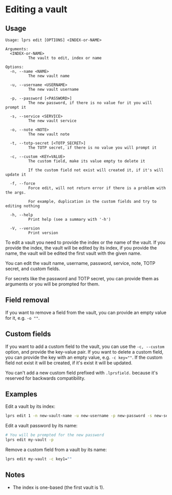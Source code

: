# Editing a vault

## Usage

```
Usage: lprs edit [OPTIONS] <INDEX-or-NAME>

Arguments:
  <INDEX-or-NAME>
          The vault to edit, index or name

Options:
  -n, --name <NAME>
          The new vault name

  -u, --username <USERNAME>
          The new vault username

  -p, --password [<PASSWORD>]
          The new password, if there is no value for it you will prompt it

  -s, --service <SERVICE>
          The new vault service

  -o, --note <NOTE>
          The new vault note

  -t, --totp-secret [<TOTP_SECRET>]
          The TOTP secret, if there is no value you will prompt it

  -c, --custom <KEY=VALUE>
          The custom field, make its value empty to delete it
          
          If the custom field not exist will created it, if it's will update it

  -f, --force
          Force edit, will not return error if there is a problem with the args.
          
          For example, duplication in the custom fields and try to editing nothing

  -h, --help
          Print help (see a summary with '-h')

  -V, --version
          Print version
```

To edit a vault you need to provide the index or the name of the vault. If you
provide the index, the vault will be edited by its index, if you provide the
name, the vault will be edited the first vault with the given name.

You can edit the vault name, username, password, service, note, TOTP secret, and
custom fields.

For secrets like the password and TOTP secret, you can provide them as arguments
or you will be prompted for them.

## Field removal
If you want to remove a field from the vault, you can provide an empty value for
it, e.g. `-o ""`.

## Custom fields
If you want to add a custom field to the vault, you can use the `-c, --custom`
option, and provide the key-value pair. If you want to delete a custom field,
you can provide the key with an empty value, e.g. `-c key=""`. If the custom
field not exist it will be created, if it's exist it will be updated.

You can't add a new custom field prefixed with `.lprsfield.` because it's
reserved for backwards compatibility.

## Examples
Edit a vault by its index:
```sh
lprs edit 1 -n new-vault-name -u new-username -p new-password -s new-service -o new-note -t new-totp-secret -c key1=value1 -c key2=value2
```

Edit a vault password by its name:
```sh
# You will be prompted for the new password
lprs edit my-vault -p
```

Remove a custom field from a vault by its name:
```sh
lprs edit my-vault -c key1=""
```

## Notes
- The index is one-based (the first vault is 1).
